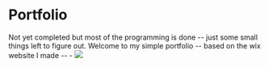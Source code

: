 # Portfolio
Not yet completed but most of the programming is done -- just some small things left to figure out. Welcome to my simple portfolio -- based on the wix website I made -- - <a href="https://abrart1075.wixsite.com/my-site"><img src="https://img.shields.io/badge/-My Wix Website-3423A6?style=for-the-badge&logo=Google-Chrome&logoColor=white"/></a>
